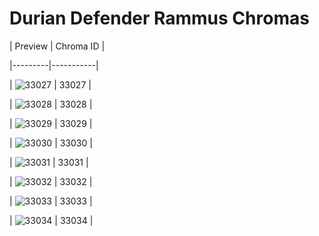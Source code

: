 # Durian Defender Rammus Chromas


| Preview | Chroma ID |

|---------|-----------|

| ![33027](https://raw.communitydragon.org/latest/plugins/rcp-be-lol-game-data/global/default/v1/champion-chroma-images/33/33027.png) | 33027 |

| ![33028](https://raw.communitydragon.org/latest/plugins/rcp-be-lol-game-data/global/default/v1/champion-chroma-images/33/33028.png) | 33028 |

| ![33029](https://raw.communitydragon.org/latest/plugins/rcp-be-lol-game-data/global/default/v1/champion-chroma-images/33/33029.png) | 33029 |

| ![33030](https://raw.communitydragon.org/latest/plugins/rcp-be-lol-game-data/global/default/v1/champion-chroma-images/33/33030.png) | 33030 |

| ![33031](https://raw.communitydragon.org/latest/plugins/rcp-be-lol-game-data/global/default/v1/champion-chroma-images/33/33031.png) | 33031 |

| ![33032](https://raw.communitydragon.org/latest/plugins/rcp-be-lol-game-data/global/default/v1/champion-chroma-images/33/33032.png) | 33032 |

| ![33033](https://raw.communitydragon.org/latest/plugins/rcp-be-lol-game-data/global/default/v1/champion-chroma-images/33/33033.png) | 33033 |

| ![33034](https://raw.communitydragon.org/latest/plugins/rcp-be-lol-game-data/global/default/v1/champion-chroma-images/33/33034.png) | 33034 |